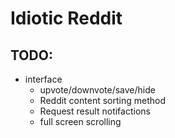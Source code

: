 # Idiotic Reddit 

## TODO:
* interface 
    * upvote/downvote/save/hide
    * Reddit content sorting method 
    * Request result notifactions 
    * full screen scrolling 
